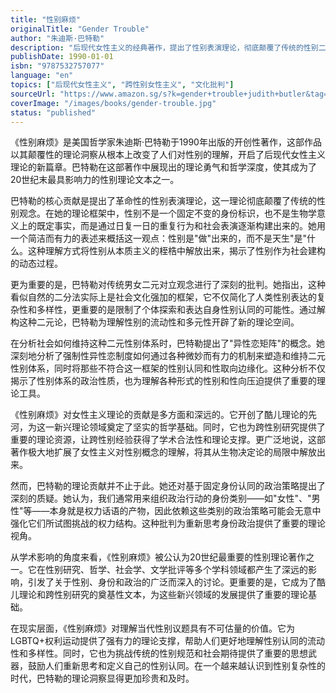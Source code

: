 ```yaml
---
title: "性别麻烦"
originalTitle: "Gender Trouble"
author: "朱迪斯·巴特勒"
description: "后现代女性主义的经典著作，提出了性别表演理论，彻底颠覆了传统的性别二元论观念。"
publishDate: 1990-01-01
isbn: "9787532757077"
language: "en"
topics: ["后现代女性主义", "跨性别女性主义", "文化批判"]
sourceUrl: "https://www.amazon.sg/s?k=gender+trouble+judith+butler&tag=inkrupt-22"
coverImage: "/images/books/gender-trouble.jpg"
status: "published"
---
```


《性别麻烦》是美国哲学家朱迪斯·巴特勒于1990年出版的开创性著作，这部作品以其颠覆性的理论洞察从根本上改变了人们对性别的理解，开启了后现代女性主义理论的新篇章。巴特勒在这部著作中展现出的理论勇气和哲学深度，使其成为了20世纪末最具影响力的性别理论文本之一。

巴特勒的核心贡献是提出了革命性的性别表演理论，这一理论彻底颠覆了传统的性别观念。在她的理论框架中，性别不是一个固定不变的身份标识，也不是生物学意义上的既定事实，而是通过日复一日的重复行为和社会表演逐渐构建出来的。她用一个简洁而有力的表述来概括这一观点：性别是"做"出来的，而不是天生"是"什么。这种理解方式将性别从本质主义的桎梏中解放出来，揭示了性别作为社会建构的动态过程。

更为重要的是，巴特勒对传统男女二元对立观念进行了深刻的批判。她指出，这种看似自然的二分法实际上是社会文化强加的框架，它不仅简化了人类性别表达的复杂性和多样性，更重要的是限制了个体探索和表达自身性别认同的可能性。通过解构这种二元论，巴特勒为理解性别的流动性和多元性开辟了新的理论空间。

在分析社会如何维持这种二元性别体系时，巴特勒提出了"异性恋矩阵"的概念。她深刻地分析了强制性异性恋制度如何通过各种微妙而有力的机制来塑造和维持二元性别体系，同时将那些不符合这一框架的性别认同和性取向边缘化。这种分析不仅揭示了性别体系的政治性质，也为理解各种形式的性别和性向压迫提供了重要的理论工具。

《性别麻烦》对女性主义理论的贡献是多方面和深远的。它开创了酷儿理论的先河，为这一新兴理论领域奠定了坚实的哲学基础。同时，它也为跨性别研究提供了重要的理论资源，让跨性别经验获得了学术合法性和理论支撑。更广泛地说，这部著作极大地扩展了女性主义对性别概念的理解，将其从生物决定论的局限中解放出来。

然而，巴特勒的理论贡献并不止于此。她还对基于固定身份认同的政治策略提出了深刻的质疑。她认为，我们通常用来组织政治行动的身份类别——如"女性"、"男性"等——本身就是权力话语的产物，因此依赖这些类别的政治策略可能会无意中强化它们所试图挑战的权力结构。这种批判为重新思考身份政治提供了重要的理论视角。

从学术影响的角度来看，《性别麻烦》被公认为20世纪最重要的性别理论著作之一。它在性别研究、哲学、社会学、文学批评等多个学科领域都产生了深远的影响，引发了关于性别、身份和政治的广泛而深入的讨论。更重要的是，它成为了酷儿理论和跨性别研究的奠基性文本，为这些新兴领域的发展提供了重要的理论基础。

在现实层面，《性别麻烦》对理解当代性别议题具有不可估量的价值。它为LGBTQ+权利运动提供了强有力的理论支撑，帮助人们更好地理解性别认同的流动性和多样性。同时，它也为挑战传统的性别规范和社会期待提供了重要的思想武器，鼓励人们重新思考和定义自己的性别认同。在一个越来越认识到性别复杂性的时代，巴特勒的理论洞察显得更加珍贵和及时。